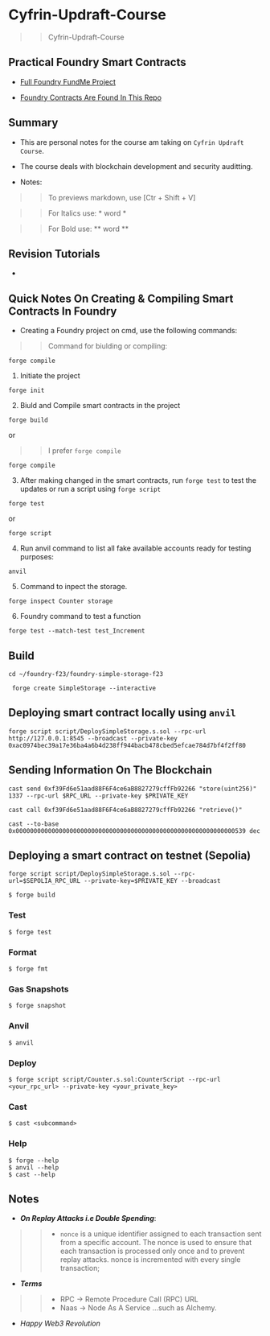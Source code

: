 # Cyfrin-Updraft-Course
>> Cyfrin-Updraft-Course

## Practical Foundry Smart Contracts
- [Full Foundry FundMe Project](https://github.com/Steiner-254/Foundry-FundMe-Project/tree/main)

- [Foundry Contracts Are Found In This Repo](https://github.com/Steiner-254/foundry-f23)

## Summary
- This are personal notes for the course am taking on `Cyfrin Updraft Course`.
- The course deals with blockchain development and security auditting.

- Notes:
>> To previews markdown, use [Ctr + Shift + V]

>> For Italics use: * word *

>> For Bold use: ** word **

## Revision Tutorials
- 

## Quick Notes On Creating & Compiling Smart Contracts In Foundry
- Creating a Foundry project on cmd, use the following commands:
>> Command for biulding or compiling:

```
forge compile
```

1. Initiate the project
```
forge init
```

2. Biuld and Compile smart contracts in the project
```
forge build
```

or 

>> I prefer `forge compile`

```
forge compile
```

3. After making changed in the smart contracts, run `forge test` to test the updates or run a script using `forge script`
```
forge test
```

or

```
forge script
```

4. Run anvil command to list all fake available accounts ready for testing purposes:
```
anvil
```

5. Command to inpect the storage.

```shell
forge inspect Counter storage
```

6. Foundry command to test a function
```shell
forge test --match-test test_Increment
```

## Build
```
cd ~/foundry-f23/foundry-simple-storage-f23
```

```
 forge create SimpleStorage --interactive
```

## Deploying smart contract locally using `anvil`
```
forge script script/DeploySimpleStorage.s.sol --rpc-url http://127.0.0.1:8545 --broadcast --private-key 0xac0974bec39a17e36ba4a6b4d238ff944bacb478cbed5efcae784d7bf4f2ff80
```

## Sending Information On The Blockchain
```
cast send 0xf39Fd6e51aad88F6F4ce6aB8827279cffFb92266 "store(uint256)" 1337 --rpc-url $RPC_URL --private-key $PRIVATE_KEY
```

```
cast call 0xf39Fd6e51aad88F6F4ce6aB8827279cffFb92266 "retrieve()"
```

```
cast --to-base 0x0000000000000000000000000000000000000000000000000000000000000539 dec
```

## Deploying a smart contract on testnet (Sepolia)
```
forge script script/DeploySimpleStorage.s.sol --rpc-url=$SEPOLIA_RPC_URL --private-key=$PRIVATE_KEY --broadcast
```

```shell
$ forge build
```

### Test

```shell
$ forge test
```

### Format

```shell
$ forge fmt
```

### Gas Snapshots

```shell
$ forge snapshot
```

### Anvil

```shell
$ anvil
```

### Deploy

```shell
$ forge script script/Counter.s.sol:CounterScript --rpc-url <your_rpc_url> --private-key <your_private_key>
```

### Cast

```shell
$ cast <subcommand>
```

### Help

```shell
$ forge --help
$ anvil --help
$ cast --help
```

## Notes
- ***On Replay Attacks i.e Double Spending***:
>> - `nonce` is a unique identifier assigned to each transaction sent from a specific account. The nonce is used to ensure that each transaction is processed only once and to prevent replay attacks. nonce is incremented with every single transaction;

- ***Terms***
>> - RPC -> Remote Procedure Call (RPC) URL
>> - Naas -> Node As A Service ...such as Alchemy.

- *Happy Web3 Revolution*

